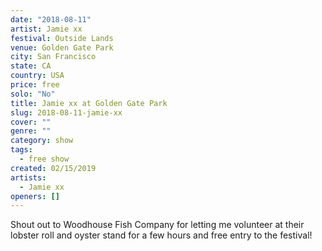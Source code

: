 ```yaml
---
date: "2018-08-11"
artist: Jamie xx
festival: Outside Lands
venue: Golden Gate Park
city: San Francisco
state: CA
country: USA
price: free
solo: "No"
title: Jamie xx at Golden Gate Park
slug: 2018-08-11-jamie-xx
cover: ""
genre: ""
category: show
tags:
  - free show
created: 02/15/2019
artists:
  - Jamie xx
openers: []
---
```


Shout out to Woodhouse Fish Company for letting me volunteer at their lobster roll and oyster stand for a few hours and free entry to the festival!
